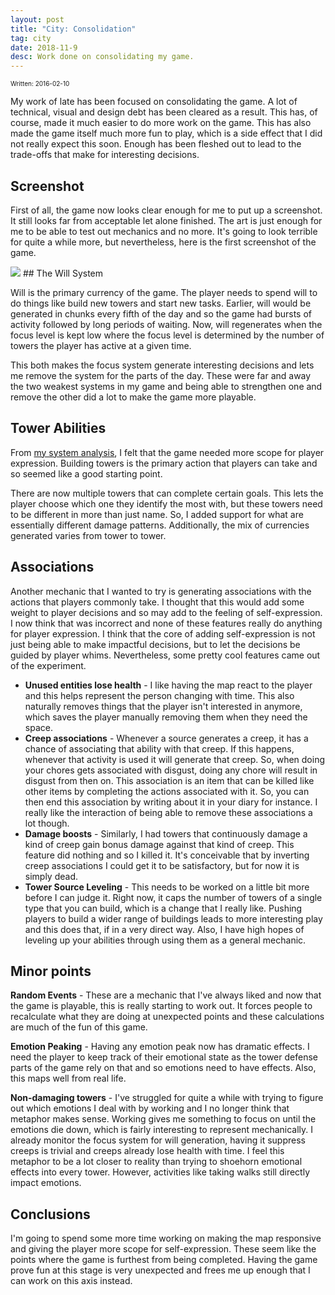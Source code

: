 ```yaml
---
layout: post
title: "City: Consolidation"
tag: city
date: 2018-11-9
desc: Work done on consolidating my game.
---
```


<p style="font-size:10px">Written: 2016-02-10


My work of late has been focused on consolidating the game. A lot of technical, visual and design debt has been cleared as a result. This has, of course, made it much easier to do more work on the game. This has also made the game itself much more fun to play, which is a side effect that I did not really expect this soon. Enough has been fleshed out to lead to the trade-offs that make for interesting decisions.

## Screenshot

First of all, the game now looks clear enough for me to put up a screenshot. It still looks far from acceptable let alone finished. The art is just enough for me to be able to test out mechanics and no more. It's going to look terrible for quite a while more, but nevertheless, here is the first screenshot of the game.

<img src="/blogImages/SS_2016-02-10_01.png" />
## The Will System

Will is the primary currency of the game. The player needs to spend will to do things like build new towers and start new tasks. Earlier, will would be generated in chunks every fifth of the day and so the game had bursts of activity followed by long periods of waiting. Now, will regenerates when the focus level is kept low where the focus level is determined by the number of towers the player has active at a given time.


This both makes the focus system generate interesting decisions and lets me remove the system for the parts of the day. These were far and away the two weakest systems in my game and being able to strengthen one and remove the other did a lot to make the game more playable.

## Tower Abilities

From [my system analysis](/blog/city/systemAnalysis), I felt that the game needed more scope for player expression. Building towers is the primary action that players can take and so seemed like a good starting point.


There are now multiple towers that can complete certain goals. This lets the player choose which one they identify the most with, but these towers need to be different in more than just name. So, I added support for what are essentially different damage patterns. Additionally, the mix of currencies generated varies from tower to tower.

## Associations

Another mechanic that I wanted to try is generating associations with the actions that players commonly take. I thought that this would add some weight to player decisions and so may add to the feeling of self-expression. I now think that was incorrect and none of these features really do anything for player expression. I think that the core of adding self-expression is not just being able to make impactful decisions, but to let the decisions be guided by player whims. Nevertheless, some pretty cool features came out of the experiment.
- <b>Unused entities lose health</b> - I like having the map react to the player and this helps represent the person changing with time. This also naturally removes things that the player isn't interested in anymore, which saves the player manually removing them when they need the space.
- <b>Creep associations</b> - Whenever a source generates a creep, it has a chance of associating that ability with that creep. If this happens, whenever that activity is used it will generate that creep. So, when doing your chores gets associated with disgust, doing any chore will result in disgust from then on. This association is an item that can be killed like other items by completing the actions associated with it. So, you can then end this association by writing about it in your diary for instance. I really like the interaction of being able to remove these associations a lot though.
- <b>Damage boosts</b> - Similarly, I had towers that continuously damage a kind of creep gain bonus damage against that kind of creep. This feature did nothing and so I killed it. It's conceivable that by inverting creep associations I could get it to be satisfactory, but for now it is simply dead.
- <b>Tower Source Leveling</b> - This needs to be worked on a little bit more before I can judge it. Right now, it caps the number of towers of a single type that you can build, which is a change that I really like. Pushing players to build a wider range of buildings leads to more interesting play and this does that, if in a very direct way. Also, I have high hopes of leveling up your abilities through using them as a general mechanic.


## Minor points

<b>Random Events</b> - These are a mechanic that I've always liked and now that the game is playable, this is really starting to work out. It forces people to recalculate what they are doing at unexpected points and these calculations are much of the fun of this game.


<b>Emotion Peaking</b> - Having any emotion peak now has dramatic effects. I need the player to keep track of their emotional state as the tower defense parts of the game rely on that and so emotions need to have effects. Also, this maps well from real life.


<b>Non-damaging towers</b> - I've struggled for quite a while with trying to figure out which emotions I deal with by working and I no longer think that metaphor makes sense. Working gives me something to focus on until the emotions die down, which is fairly interesting to represent mechanically. I already monitor the focus system for will generation, having it suppress creeps is trivial and creeps already lose health with time. I feel this metaphor to be a lot closer to reality than trying to shoehorn emotional effects into every tower. However, activities like taking walks still directly impact emotions.

## Conclusions

I'm going to spend some more time working on making the map responsive and giving the player more scope for self-expression. These seem like the points where the game is furthest from being completed. Having the game prove fun at this stage is very unexpected and frees me up enough that I can work on this axis instead.

